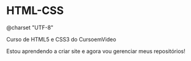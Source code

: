 # HTML-CSS
@charset "UTF-8"

 Curso de HTML5 e CSS3 do CursoemVideo

 Estou aprendendo a criar site e agora vou gerenciar meus repositórios!